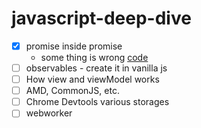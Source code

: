 # javascript-deep-dive

- [x] promise inside promise
  - some thing is wrong [code](promise-inside-promise.js)
- [ ] observables - create it in vanilla js
- [ ] How view and viewModel works
- [ ] AMD, CommonJS, etc.
- [ ] Chrome Devtools various storages
- [ ] webworker
